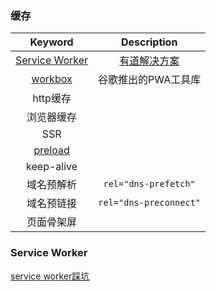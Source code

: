 ### 缓存

|                           Keyword                            |                         Description                          |
| :----------------------------------------------------------: | :----------------------------------------------------------: |
| [Service Worker](https://developer.mozilla.org/zh-CN/docs/Web/API/Service_Worker_API) | [有道解决方案](https://mp.weixin.qq.com/s/3Ep5pJULvP7WHJvVJNDV-g) |
| [workbox](https://developers.google.com/web/tools/workbox/)  |                     谷歌推出的PWA工具库                      |
|                           http缓存                           |                                                              |
|                          浏览器缓存                          |                                                              |
|                             SSR                              |                                                              |
|                           [preload](https://www.cnblogs.com/mingweiyard/p/14561144.html)                            |                                                              |
|                          keep-alive                          |                                                              |
|                          域名预解析                          |                     `rel="dns-prefetch"`                     |
|                          域名预链接                          |                    `rel="dns-preconnect"`                    |
|                          页面骨架屏                          |                                                              |



### Service Worker

[service worker踩坑](https://www.cnblogs.com/10manongit/p/12758559.html)